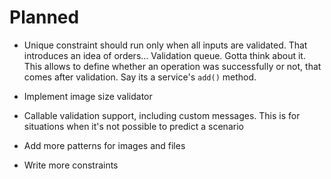Planned
=======

 * Unique constraint should run only when all inputs are validated. That introduces an idea of orders... Validation queue. 
   Gotta think about it. This allows to define whether an operation was successfully or not, that comes after validation. Say its a service's `add()` method.

 * Implement image size validator
 * Callable validation support, including custom messages. This is for situations when it's not possible to predict a scenario
 * Add more patterns for images and files
 * Write more constraints